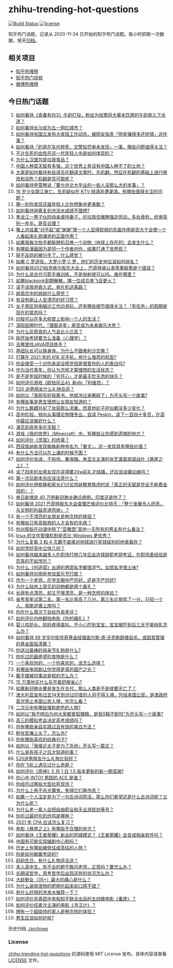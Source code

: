 # zhihu-trending-hot-questions

[![Build Status](https://github.com/justjavac/zhihu-trending-hot-questions/workflows/ci/badge.svg?branch=master)](https://github.com/justjavac/zhihu-trending-hot-questions/actions)
[![license](https://img.shields.io/github/license/justjavac/zhihu-trending-hot-questions)](https://github.com/justjavac/zhihu-trending-hot-questions/blob/master/LICENSE)

知乎热门话题，记录从 2020-11-24 日开始的知乎热门话题。每小时抓取一次数据，按天[归档](./archives)。

## 相关项目

- [知乎热搜榜](https://github.com/justjavac/zhihu-trending-top-search)
- [知乎热门视频](https://github.com/justjavac/zhihu-trending-hot-video)
- [微博热搜榜](https://github.com/justjavac/weibo-trending-hot-search)

## 今日热门话题

<!-- BEGIN -->
<!-- 最后更新时间 Mon May 03 2021 15:09:38 GMT+0800 (China Standard Time) -->

1. [如何看待《青春有你3》牛奶打投，粉丝为投票将大量未饮用的牛奶倒入下水道？](https://www.zhihu.com/question/457119531)
2. [如何看待长沙成为五一网红城市？](https://www.zhihu.com/question/457303834)
3. [如何看待张国立发布大夜班工作动态，被网友指责「明星赚得多还矫情」这件事？](https://www.zhihu.com/question/457625710)
4. [如何看待「的哥在车内猝死，交警贴罚单未发现」一事，哪些问题值得关注？](https://www.zhihu.com/question/457613358)
5. [不计生死的血性在这一代年轻人中是如何体现的？](https://www.zhihu.com/question/455928947)
6. [为什么汉堡包是垃圾食品？](https://www.zhihu.com/question/382868803)
7. [中国人种菜天赋有多强，这个世界上有没有中国人种不了的土地？](https://www.zhihu.com/question/457311138)
8. [大家是如何看待有些译员在翻译文章时，先机翻，然后在机翻的基础上进行修改和润色？机翻是否可取呢？](https://www.zhihu.com/question/453300590)
9. [如何看待李雪琴说「要允许北大毕业的一些人没那么大的本事」？](https://www.zhihu.com/question/457408234)
10. [16 岁少女跳江身亡，生前疑似在 KTV
    陪酒并遭灌酒，有哪些值得关注的问题？](https://www.zhihu.com/question/457401334)
11. [哪一刻你发现这届年轻人比你想象中更勇敢？](https://www.zhihu.com/question/456819341)
12. [如何看待钟离复刻池流水成绩不理想?](https://www.zhihu.com/question/457248572)
13. [黑龙江一男子伙同母亲虐待妻子，吃垃圾住猪圈强迫劳动，多处骨折，终审获刑一年半。是否合理？](https://www.zhihu.com/question/457256890)
14. [嘴上总挂着“对不起”或“谢谢”使一个人显得软弱的负面作用是否大于会使一个人看起来礼貌谦逊的正面作用？](https://www.zhihu.com/question/25052958)
15. [如果我每次抬手都能随机召唤一个动物（地球上存在的）会发生什么？](https://www.zhihu.com/question/457184253)
16. [有哪些漫画因为是同一个作者创作，结果打通了世界观？](https://www.zhihu.com/question/437451134)
17. [猝不及防的被分手了，什么感觉？](https://www.zhihu.com/question/358145452)
18. [如果 C 罗退役，大罗小罗 C 罗，他们的历史地位该如何排名？](https://www.zhihu.com/question/384740207)
19. [如何看待2021伯克希尔股东大会上，巴菲特承认卖苹果股票是个错误？](https://www.zhihu.com/question/457488859)
20. [为什么说古代弓箭手难训练，不是抛射就可以吗，难在哪里？](https://www.zhihu.com/question/349584247)
21. [如果blackpink到期解散，哪一位成员单飞会更火？](https://www.zhihu.com/question/455213754)
22. [该不该放弃嵌入式，单片机这条路？](https://www.zhihu.com/question/370606355)
23. [姐弟恋中的姐姐什么感觉？](https://www.zhihu.com/question/451689518)
24. [有没有能让人变漂亮的好习惯？](https://www.zhihu.com/question/423969924)
25. [女子景区抱电脑边工作边游玩，还有哪些细节值得关注？「有任务」的假期是现在的常态吗？](https://www.zhihu.com/question/457540899)
26. [炒股可以在多大程度上影响一个人的生活？](https://www.zhihu.com/question/34200652)
27. [深陷饭圈时代，「理智追星」能否成为未来娱乐大势？](https://www.zhihu.com/question/456813274)
28. [为什么灰原哀的人气会比小兰高？](https://www.zhihu.com/question/382637152)
29. [刚开始考研要怎么准备（心理学）？](https://www.zhihu.com/question/455437305)
30. [去哪里找JAVA项目练手？](https://www.zhihu.com/question/427212878)
31. [基纽队长可以换身体，为什么不跟弗利沙交换？](https://www.zhihu.com/question/456759762)
32. [打算在 2021 年的 618 买手机，有什么推荐的机型?](https://www.zhihu.com/question/451810139)
33. [你会接受一个对你来说没感觉但是很爱你的人的表白吗?](https://www.zhihu.com/question/456895806)
34. [作为当代青年，你认为怎样才算理想的生活状态？](https://www.zhihu.com/question/457149501)
35. [是不是年轻时候的「穷开心」才是最无忧无虑的快乐？](https://www.zhihu.com/question/457145296)
36. [如何评价游戏《欧陆风云4》新dlc「利维坦」？](https://www.zhihu.com/question/456853065)
37. [520 送男朋友什么礼物合适？](https://www.zhihu.com/question/393509849)
38. [如何以「我刚写好和离书，他就冲过来撕碎了」为开头写一个故事?](https://www.zhihu.com/question/444620739)
39. [有哪些事是男生很想让女朋友知道的？](https://www.zhihu.com/question/426854994)
40. [为什么甄嬛升妃了妆容那么浓重，而其他妃子好似都没多少变化？](https://www.zhihu.com/question/457149850)
41. [高中阶段，倾向从事理论物理专业，自读
    Peskin，读了一百四十多页，在高中最应该做好什么？](https://www.zhihu.com/question/457540957)
42. [演员到底有多吃天赋？](https://www.zhihu.com/question/443350396)
43. [游戏《我的世界》（Minecraft）中，有哪些让你感到遗憾的地方？](https://www.zhihu.com/question/451353111)
44. [如何评价《灵笼》的终章？](https://www.zhihu.com/question/457072944)
45. [西双版纳新发现蜘蛛新种命名为「姜文」，这一发现具有哪些价值？](https://www.zhihu.com/question/457371552)
46. [有什么方法可以在上课的时候不困？](https://www.zhihu.com/question/453132101)
47. [如何评价张译、于和伟、秦海璐、朱亚文主演的张艺谋首部谍战片《悬崖之上》？](https://www.zhihu.com/question/353797140)
48. [谈了四年的女朋友现在非得要20w彩礼才结婚，还应该谈婚论嫁吗？](https://www.zhihu.com/question/445096763)
49. [第一次玩剧本杀应该注意什么？](https://www.zhihu.com/question/392135348)
50. [如何评价伊能静和家长们讨论鸡娃教育焦虑时说「真正的天赋是完全不耗费金钱的」？](https://www.zhihu.com/question/457456468)
51. [单日新增逾 40 万例新冠肺炎确诊病例，印度这是咋了？](https://www.zhihu.com/question/457388433)
52. [如何看待 2021
    巴菲特股东大会查理芒格评价比特币：「整个发展令人厌恶，与文明的利益背道而驰」？](https://www.zhihu.com/question/457486880)
53. [有一个不漂亮的女朋友是种怎样的体验？](https://www.zhihu.com/question/27433657)
54. [有哪些只有高智商的人才会有的毛病？](https://www.zhihu.com/question/301999320)
55. [你对那些在动漫中除了“亚撒西”其他一无所有的男主有什么看法？](https://www.zhihu.com/question/457327327)
56. [linux 的文件管理机制是否比 Windows 更优秀？](https://www.zhihu.com/question/455934619)
57. [为什么复联 3 和 4 灭霸不直接对地球进行星球级别的地表轰炸？](https://www.zhihu.com/question/456909902)
58. [如何学好高中立体几何？](https://www.zhihu.com/question/27632773)
59. [如何看待越来越多人在职场打拼几年后会选择辞职考研考证，在职场里经验是否真的不如学历？](https://www.zhihu.com/question/457426657)
60. [为什么《创造营》出道的男团名字都很洋气，女团名字很土味?](https://www.zhihu.com/question/456581591)
61. [如何看待刘雨昕参加音乐节打歌？](https://www.zhihu.com/question/454157222)
62. [作为一个老师，在学生眼中严厉好，还是不严厉好?](https://www.zhihu.com/question/453123833)
63. [为什么陆地上常见的动物都是两个鼻孔？](https://www.zhihu.com/question/456066433)
64. [长得有点漂亮，却又不够漂亮，是一种怎样的体验？](https://www.zhihu.com/question/64018902)
65. [省考我笔试第二名，第一名比我高了八分，第三名比我低了一分，只招一个人，我能逆袭上岸吗？](https://www.zhihu.com/question/325465519)
66. [你在什么情况下会给外卖差评？](https://www.zhihu.com/question/456249786)
67. [如何评价内地翻拍电影《你的婚礼》?](https://www.zhihu.com/question/374474502)
68. [婴儿咬奶头，妈妈疼得直叫，不小心吓到宝宝，宝宝被吓到后三天不喝母乳怎么办？](https://www.zhihu.com/question/455850698)
69. [如何看待 59
    岁华尔街传奇基金经理查尔斯·德·沃克斯跳楼自杀，或因其管理的基金面临清算？](https://www.zhihu.com/question/457186328)
70. [你送过最棒的母亲节礼物是什么?](https://www.zhihu.com/question/276772445)
71. [你吃过的最绝望的食物是什么？](https://www.zhihu.com/question/266593795)
72. [一个喜欢你的，一个你喜欢的，该怎么选择？](https://www.zhihu.com/question/457171344)
73. [有哪些电视剧让你觉得是真的国产之光？](https://www.zhihu.com/question/441124825)
74. [戴手镯被同事说是假的怎么办？](https://www.zhihu.com/question/451834381)
75. [15 万落地买什么车开着舒服省心?](https://www.zhihu.com/question/441839447)
76. [如果新冠肺炎要是发生在古代，那么人类是不是就要灭亡了？](https://www.zhihu.com/question/386034997)
77. [澳大利亚宣布过去14天到访过印度的人将不得入境，包括本国公民，是澳政府首次禁止本国公民入境，你怎么看？](https://www.zhihu.com/question/457378118)
78. [二次元中有哪些堪称绝色的人物?](https://www.zhihu.com/question/387651409)
79. [如何以“我不明白为何大家都爱狐狸精，是我X精不配吗”为开头写一个故事?](https://www.zhihu.com/question/443816329)
80. [高三的模拟考会决定高考成绩吗？](https://www.zhihu.com/question/454776438)
81. [你有哪些亲自实践过且有效的美白方法？](https://www.zhihu.com/question/19638296)
82. [粉张哲瀚上头了，怎么办?](https://www.zhihu.com/question/456001309)
83. [你有哪些喜欢的经典句子?](https://www.zhihu.com/question/454670833)
84. [如何以「我接近太子是为了杀他」开头写一篇文？](https://www.zhihu.com/question/420183279)
85. [什么是有孩子之后才知道的事？](https://www.zhihu.com/question/456245328)
86. [520送男朋友什么礼物比较好？](https://www.zhihu.com/question/321150247)
87. [你在飞机上遇见过什么奇葩？](https://www.zhihu.com/question/25871260)
88. [如何评价《原神》5 月 1 日 1.5 版本更新的新一期深渊?](https://www.zhihu.com/question/457415863)
89. [你心中 INTO1 男团的 ACE 是谁？](https://www.zhihu.com/question/457313739)
90. [你经历过哪些大型社死现场？](https://www.zhihu.com/question/439032546)
91. [为什么上帝不杀光魔鬼，免得它们再作恶？](https://www.zhihu.com/question/64073160)
92. [如果一个人注定是为了一句古诗词而活，那么你们希望这是什么古诗词呢？又为什么呢？](https://www.zhihu.com/question/453413029)
93. [为什么老一辈人会把自由职业和无业游民划等号？](https://www.zhihu.com/question/457466173)
94. [你吃过最好吃的炸鸡是哪种？](https://www.zhihu.com/question/21348636)
95. [2021 年 CPA 应该怎么复习？](https://www.zhihu.com/question/425225784)
96. [电影《悬崖之上》有哪些不合理的地方？](https://www.zhihu.com/question/457310734)
97. [如何看待《王者荣耀》新出的同城模式？《王者荣耀》会变成相亲软件吗？](https://www.zhihu.com/question/457261841)
98. [中国有可能实现编剧中心制吗？](https://www.zhihu.com/question/380565544)
99. [历史上有哪些被低估或高估的人物？](https://www.zhihu.com/question/20775329)
100. [你是如何躺赢考研的?](https://www.zhihu.com/question/452567524)
101. [妈妈生日，有什么礼物适合送？](https://www.zhihu.com/question/19591678)
102. [本人高中生，有不会的题不敢问老师，正常吗？要怎么办？](https://www.zhihu.com/question/448002468)
103. [长期读哲学，思考哲学后出现这样的状况怎么办？](https://www.zhihu.com/question/444004217)
104. [大龄剩女（35+）最大的痛心是什么？](https://www.zhihu.com/question/440901341)
105. [为什么装排泄物的肥肠吃起来却口感不错？](https://www.zhihu.com/question/344215207)
106. [有什么好用的洗发水推荐一下？](https://www.zhihu.com/question/264733291)
107. [如何评价共青团中央和知乎联合出品的五四微电影《重逢》？](https://www.zhihu.com/question/457512856)
108. [如何评价任素汐主演的电影《寻汉计》？](https://www.zhihu.com/question/452124896)
109. [拥有一个超级帅的家人是种怎样的体验？](https://www.zhihu.com/question/62302912)
110. [男生应该如何护肤?](https://www.zhihu.com/question/439729685)

<!-- END -->

历史归档 [./archives](./archives)

### License

[zhihu-trending-hot-questions](https://github.com/justjavac/zhihu-trending-hot-questions)
的源码使用 MIT License 发布。具体内容请查看 [LICENSE](./LICENSE) 文件。
